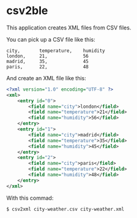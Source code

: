 # csv2ble

This application creates XML files from CSV files.

You can pick up a CSV file like this:

```
city,       temperature,    humidity
london,     21,             56
madrid,     35,             45
paris,      22,             48
```

And create an XML file like this:

```XML
<?xml version="1.0" encoding="UTF-8" ?>
<xml>
	<entry id="0">
		<field name="city">london</field>
		<field name="temperature">21</field>
		<field name="humidity">56</field>
	</entry>
	<entry id="1">
		<field name="city">madrid</field>
		<field name="temperature">35</field>
		<field name="humidity">45</field>
	</entry>
	<entry id="2">
		<field name="city">paris</field>
		<field name="temperature">22</field>
		<field name="humidity">48</field>
	</entry>
</xml>
```

With this commad:

```
$ csv2xml city-weather.csv city-weather.xml
```
